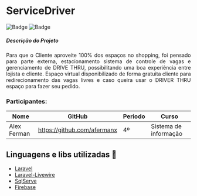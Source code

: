 # ServiceDriver

![Badge](https://img.shields.io/badge/Version-v1.0-informational)
![Badge](https://img.shields.io/badge/Laravel-v7.x-orange)


<h5>Descrição do Projeto</h5>

<p align="justify"> Para que o Cliente aproveite 100% dos espaços no shopping, foi pensado para parte externa, estacionamento sistema de controle de vagas e gerenciamento de DRIVE THRU, possibilitando uma boa experiência entre lojista e cliente. Espaço virtual disponibilizado de forma gratuita cliente para redirecionamento das vagas livres e caso queira usar o DRIVER THRU espaço para fazer seu pedido.</p>

### Participantes: 
|Nome|GitHub|Periodo|Curso|
| -------- | -------- | -------- |-------- |
|Alex Ferman|https://github.com/afermanx|4º|Sistema de informação|

## Linguagens e libs utilizadas :rocket:

- [Laravel](https://laravel.com/)
- [Laravel-Livewire](https://laravel-livewire.com/)
- [SqlServe](https://www.microsoft.com/en-us/sql-server/sql-server-2019) 
- [Firebase](https://firebase.google.com/) 



